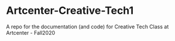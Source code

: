 # Artcenter-Creative-Tech1
A repo for the documentation (and code) for Creative Tech Class at Artcenter - Fall2020
